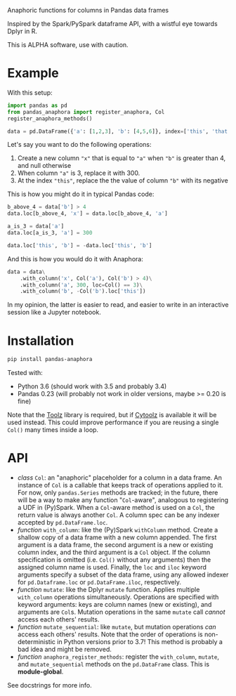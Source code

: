 Anaphoric functions for columns in Pandas data frames

Inspired by the Spark/PySpark dataframe API, with a wistful eye towards Dplyr in R.

This is ALPHA software, use with caution.

# Example

With this setup:

```python
import pandas as pd
from pandas_anaphora import register_anaphora, Col
register_anaphora_methods()

data = pd.DataFrame({'a': [1,2,3], 'b': [4,5,6]}, index=['this', 'that', 'other'])
```

Let's say you want to do the following operations:

1. Create a new column `"x"` that is equal to `"a"` when `"b"` is greater than 4, and null otherwise
2. When column `"a"` is 3, replace it with 300.
3. At the index `"this"`, replace the the value of column `"b"` with its negative

This is how you might do it in typical Pandas code:

```python
b_above_4 = data['b'] > 4
data.loc[b_above_4, 'x'] = data.loc[b_above_4, 'a']

a_is_3 = data['a']
data.loc[a_is_3, 'a'] = 300

data.loc['this', 'b'] = -data.loc['this', 'b']
```

And this is how you would do it with Anaphora:

```python
data = data\
    .with_column('x', Col('a'), Col('b') > 4)\
    .with_column('a', 300, loc=Col() == 3)\
    .with_column('b', -Col('b').loc['this'])
```

In my opinion, the latter is easier to read, and easier to write in an interactive session like a Jupyter notebook.


# Installation

```bash
pip install pandas-anaphora
```

Tested with:
- Python 3.6 (should work with 3.5 and probably 3.4)
- Pandas 0.23 (will probably not work in older versions, maybe >= 0.20 is fine)

Note that the [Toolz](https://pypi.org/project/toolz/) library is required, but if
[Cytoolz](https://pypi.org/project/cytoolz/) is available it will be used instead. This could improve
performance if you are reusing a single `Col()` many times inside a loop.

# API

- _class_ `Col`: an "anaphoric" placeholder for a column in a data frame. An instance of `Col` is a callable that
  keeps track of operations applied to it. For now, only `pandas.Series` methods are tracked; in the future, there
  will be a way to make any function "`Col`-aware", analogous to registering a UDF in (Py)Spark. When a `Col`-aware
  method is used on a `Col`, the return value is always another `Col`. A column spec can be any indexer accepted by
  `pd.DataFrame.loc`.
- _function_ `with_column`: like the (Py)Spark `withColumn` method. Create a shallow copy of a data frame with a
  new column appended. The first argument is a data frame, the second argument is a new or existing column index,
  and the third argument is a `Col` object. If the column specification is omitted (i.e. `Col()` without any
  arguments) then the assigned column name is used. Finally, the `loc` and `iloc` keyword arguments specify a
  subset of the data frame, using any allowed indexer for `pd.Dataframe.loc` or `pd.DataFrame.iloc`, respectively.
- _function_ `mutate`: like the Dplyr `mutate` function. Applies multiple `with_column` operations simultaneously.
  Operations are specified with keyword arguments: keys are column names (new or existing), and arguments are
  `Col`s. Mutation operations in the same `mutate` call *cannot* access each others' results.
- _function_ `mutate_sequential`: like `mutate`, but mutation operations *can* access each others' results. Note
  that the order of operations is non-deterministic in Python versions prior to 3.7! This method is probably a bad
  idea and might be removed.
- _function_ `anaphora_register_methods`: register the `with_column`, `mutate`, and `mutate_sequential` methods on
  the `pd.DataFrame` class. This is **module-global**.

See docstrings for more info.
